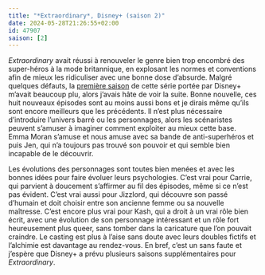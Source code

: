 ```yaml
---
title: "*Extraordinary*, Disney+ (saison 2)"
date: 2024-05-28T21:26:55+02:00
id: 47907 
saison: [2]
---
```


*Extraordinary* avait réussi à renouveler le genre bien trop encombré des super-héros à la mode britannique, en explosant les normes et conventions afin de mieux les ridiculiser avec une bonne dose d’absurde. Malgré quelques défauts, la [première saison](https://nicolasfurno.fr/serie/extraordinary-disney+/) de cette série portée par Disney+ m’avait beaucoup plu, alors j’avais hâte de voir la suite. Bonne nouvelle, ces huit nouveaux épisodes sont au moins aussi bons et je dirais même qu’ils sont encore meilleurs que les précédents. Il n’est plus nécessaire d’introduire l’univers barré ou les personnages, alors les scénaristes peuvent s’amuser à imaginer comment exploiter au mieux cette base. Emma Moran s’amuse et nous amuse avec sa bande de anti-superhéros et puis Jen, qui n’a toujours pas trouvé  son pouvoir et qui semble bien incapable de le découvrir.

Les évolutions des personnages sont toutes bien menées et avec les bonnes idées pour faire évoluer leurs psychologies. C’est vrai pour Carrie, qui parvient à doucement s’affirmer au fil des épisodes, même si ce n’est pas évident. C’est vrai aussi pour Jizzlord, qui découvre son passé d’humain et doit choisir entre son ancienne femme ou sa nouvelle maîtresse. C’est encore plus vrai pour Kash, qui a droit à un vrai rôle bien écrit, avec une évolution de son personnage intéressant et un rôle fort heureusement plus queer, sans tomber dans la caricature que l’on pouvait craindre. Le casting est plus à l’aise sans doute avec leurs doubles fictifs et l’alchimie est davantage au rendez-vous. En bref, c’est un sans faute et j’espère que Disney+ a prévu plusieurs saisons supplémentaires pour *Extraordinary*. 
